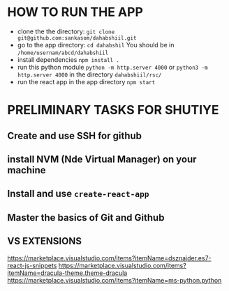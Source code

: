 # HOW TO RUN THE APP
- clone the the directory: `git clone git@github.com:sankasom/dahabshiil.git`
- go to the app directory: `cd dahabshil` You should be in `/home/usernam/abcd/dahabshiil`
- install dependencies `npm install .`
- run this python module `python -m http.server 4000` or `python3 -m http.server 4000` in the directory `dahabshiil/rsc/`
- run the react app in the app directory `npm start`





# PRELIMINARY TASKS FOR SHUTIYE
## Create and use SSH for github
## install NVM (Nde Virtual Manager) on your machine
## Install and use `create-react-app`
## Master the basics of Git and Github


## VS EXTENSIONS
https://marketplace.visualstudio.com/items?itemName=dsznajder.es7-react-js-snippets
https://marketplace.visualstudio.com/items?itemName=dracula-theme.theme-dracula
https://marketplace.visualstudio.com/items?itemName=ms-python.python

